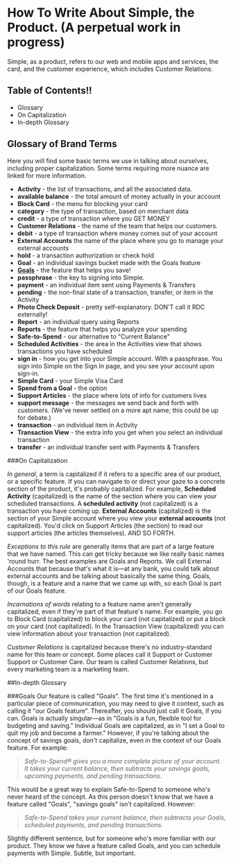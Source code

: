 # How To Write About Simple, the Product. (A perpetual work in progress)

Simple, as a product, refers to our web and mobile apps and services, the card, and the customer experience, which includes Customer Relations. 

## Table of Contents!!

- Glossary
- On Capitalization
- In-depth Glossary

## Glossary of Brand Terms

Here you will find some basic terms we use in talking about ourselves, including proper capitalization. Some terms requiring more nuance are linked for more information.

- **Activity** - the list of transactions, and all the associated data.
- **available balance** - the total amount of money actually in your account
- **Block Card** - the menu for blocking your card
- **category** - the type of transaction, based on merchant data
- **credit** - a type of transaction where you GET MONEY
- **Customer Relations** - the name of the team that helps our customers. 
- **debit** - a type of transaction where money comes out of your account
- **External Accounts** the name of the place where you go to manage your external accounts
- **hold** - a transaction authorization or check hold
- **Goal** - an individual savings bucket made with the Goals feature
- **[Goals](https://github.banksimple.com/BankSimple/howtowrite/edit/master/features.md#goals)** - the feature that helps you save!
- **passphrase** - the key to signing into Simple.
- **payment** - an individual item sent using Payments & Transfers
- **pending** - the non-final state of a transaction, transfer, or item in the Activity
- **Photo Check Deposit** - pretty self-explanatory. DON'T call it RDC externally!
- **Report** - an individual query using Reports
- **Reports** - the feature that helps you analyze your spending
- **Safe-to-Spend** - our alternative to "Current Balance"
- **Scheduled Activities** - the area in the Activities view that shows transactions you have scheduled
- **sign in** - how you get into your Simple account. With a passphrase. You sign into Simple on the Sign In page, and you see your account upon sign-in.
- **Simple Card** - your Simple Visa Card
- **Spend from a Goal** - the option 
- **Support Articles** - the place where lots of info for customers lives
- **support message** - the messages we send back and forth with customers. (We've never settled on a more apt name; this could be up for debate.)
- **transaction** - an individual item in Activity
- **Transaction View** - the extra info you get when you select an individual transaction
- **transfer** - an individual transfer sent with Payments & Transfers

###On Capitalization

*In general*, a term is capitalized if it refers to a specific area of our product, or a specific feature. If you can navigate to or direct your gaze to a concrete section of the product, it's probably capitalized. For example, **Scheduled Activity** (capitalized) is the name of the section where you can view your scheduled transactions. A **scheduled activity** (not capitalized) is a transaction you have coming up. **External Accounts** (capitalized) is the section of your Simple account where you view your **external accounts** (not capitalized). You'd click on Support Articles (the section) to read our support articles (the articles themselves). AND SO FORTH.

*Exceptions to this rule* are generally items that are part of a large feature that we have named. This can get tricky because we like really basic names 'round hurr. The best examples are Goals and Reports. We call External Accounts that because that's what it is&mdash;at any bank, you could talk about external accounts and be talking about basically the same thing. Goals, though, is a feature and a name that we came up with, so each Goal is part of our Goals feature. 

*Incarnations of words* relating to a feature name aren't generally capitalized, even if they're part of that feature's name. For example, you go to Block Card (capitalized) to block your card (not capitalized) or put a block on your card (not capitalized). In the Transaction View (capitalized) you can view information about your transaction (not capitalized). 

*Customer Relations* is capitalized because there's no industry-standard name for this team or concept. Some places call it Support or Customer Support or Customer Care. Our team is called Customer Relations, but every marketing team is a marketing team. 

##In-depth Glossary

###Goals
Our feature is called "Goals". The first time it's mentioned in a particular piece of communication, you may need to give it context, such as calling it "our Goals feature". Thereafter, you should just call it Goals, if you can. Goals is actually singular&mdash;as in "Goals is a fun, flexible tool for budgeting and saving." Individual Goals are capitalized, as in "I set a Goal to quit my job and become a farmer." However, if you're talking about the concept of savings goals, don't capitalize, even in the context of our Goals feature. For example:
> *Safe-to-Spend® gives you a more complete picture of your account. It takes your current balance, then subtracts your savings goals, upcoming payments, and pending transactions.*

This would be a great way to explain Safe-to-Spend to someone who's never heard of the concept. As this person doesn't know that we have a feature called "Goals", "savings goals" isn't capitalized. However:
> *Safe-to-Spend takes your current balance, then subtracts your Goals, scheduled payments, and pending transactions.*

Slightly different sentence, but for someone who's more familiar with our product. They know we have a feature called Goals, and you can schedule payments with Simple. Subtle, but important.


